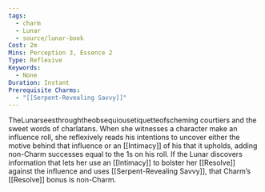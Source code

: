 ```yaml
---
tags:
  - charm
  - Lunar
  - source/lunar-book
Cost: 2m
Mins: Perception 3, Essence 2
Type: Reflexive
Keywords:
  - None
Duration: Instant
Prerequisite Charms:
  - "[[Serpent-Revealing Savvy]]"
---
```

TheLunarseesthroughtheobsequiousetiquetteofscheming courtiers and the sweet words of charlatans. When she witnesses a character make an influence roll, she reflexively reads his intentions to uncover either the motive behind that influence or an [[Intimacy]] of his that it upholds, adding non-Charm successes equal to the 1s on his roll. If the Lunar discovers information that lets her use an [[Intimacy]] to bolster her [[Resolve]] against the influence and uses [[Serpent-Revealing Savvy]], that Charm’s [[Resolve]] bonus is non-Charm.